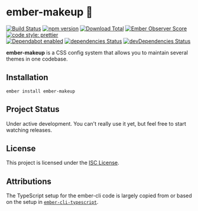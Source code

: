 # ember-makeup 💅

[![Build Status](https://travis-ci.org/ClarkSource/ember-makeup.svg)](https://travis-ci.org/ClarkSource/ember-makeup)
[![npm version](https://badge.fury.io/js/ember-makeup.svg)](http://badge.fury.io/js/ember-makeup)
[![Download Total](https://img.shields.io/npm/dt/ember-makeup.svg)](http://badge.fury.io/js/ember-makeup)
[![Ember Observer Score](https://emberobserver.com/badges/ember-makeup.svg)](https://emberobserver.com/addons/ember-makeup)
[![code style: prettier](https://img.shields.io/badge/code_style-prettier-ff69b4.svg)](https://github.com/prettier/prettier)  
[![Dependabot enabled](https://img.shields.io/badge/dependabot-enabled-blue.svg?logo=dependabot)](https://dependabot.com/)
[![dependencies Status](https://david-dm.org/ClarkSource/ember-makeup/status.svg)](https://david-dm.org/ClarkSource/ember-makeup)
[![devDependencies Status](https://david-dm.org/ClarkSource/ember-makeup/dev-status.svg)](https://david-dm.org/ClarkSource/ember-makeup?type=dev)

**ember-makeup** is a CSS config system that allows you to maintain several
themes in one codebase.

## Installation

```
ember install ember-makeup
```

## Project Status

Under active development. You can't really use it yet, but feel free to start
watching releases.

## License

This project is licensed under the [ISC License](LICENSE.md).

## Attributions

The TypeScript setup for the ember-cli code is largely copied from or based on
the setup in [`ember-cli-typescript`][ember-cli-typescript].

[ember-cli-typescript]: https://github.com/typed-ember/ember-cli-typescript
